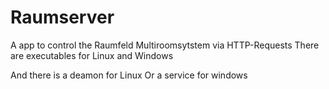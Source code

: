 # Raumserver

A app to control the Raumfeld Multiroomsytstem via HTTP-Requests 
There are executables for Linux and Windows

And there is a deamon for Linux Or a service for windows

